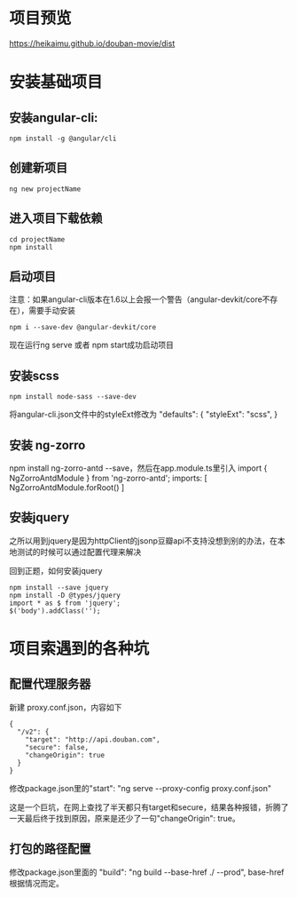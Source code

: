 # 项目预览

https://heikaimu.github.io/douban-movie/dist

# 安装基础项目

## 安装angular-cli:
```
npm install -g @angular/cli
```
## 创建新项目
```
ng new projectName
```
## 进入项目下载依赖
```
cd projectName
npm install
```
## 启动项目

注意：如果angular-cli版本在1.6以上会报一个警告（angular-devkit/core不存在），需要手动安装
```
npm i --save-dev @angular-devkit/core
```
现在运行ng serve 或者 npm start成功启动项目

## 安装scss
```
npm install node-sass --save-dev
```
将angular-cli.json文件中的styleExt修改为
"defaults": {
     "styleExt": "scss",
}

## 安装 ng-zorro

npm install ng-zorro-antd --save，然后在app.module.ts里引入
import { NgZorroAntdModule } from 'ng-zorro-antd';
imports: [ NgZorroAntdModule.forRoot() ]

## 安装jquery

之所以用到jquery是因为httpClient的jsonp豆瓣api不支持没想到别的办法，在本地测试的时候可以通过配置代理来解决

回到正题，如何安装jquery

```
npm install --save jquery
npm install -D @types/jquery
import * as $ from 'jquery';
$('body').addClass('');
```

# 项目索遇到的各种坑

## 配置代理服务器

新建 proxy.conf.json，内容如下
```
{
  "/v2": {
    "target": "http://api.douban.com",
    "secure": false,
    "changeOrigin": true
  }
}
```
修改package.json里的"start": "ng serve  --proxy-config proxy.conf.json"

这是一个巨坑，在网上查找了半天都只有target和secure，结果各种报错，折腾了一天最后终于找到原因，原来是还少了一句"changeOrigin": true。

## 打包的路径配置

修改package.json里面的 "build": "ng build --base-href ./ --prod", base-href根据情况而定。
